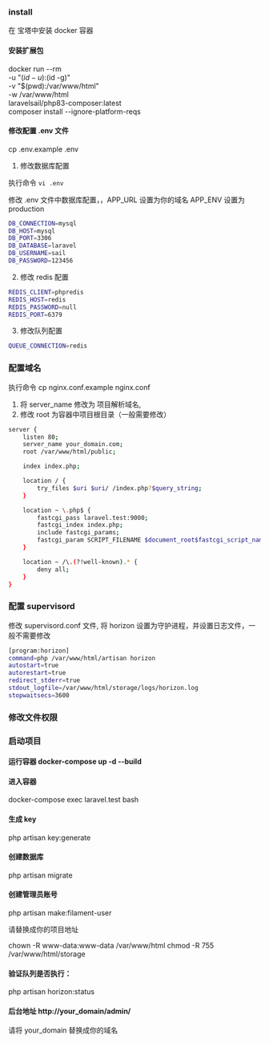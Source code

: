 
### install 
在 宝塔中安装 docker 容器
#### 安装扩展包
docker run --rm \
-u "$(id -u):$(id -g)" \
-v "$(pwd):/var/www/html" \
-w /var/www/html \
laravelsail/php83-composer:latest \
composer install --ignore-platform-reqs

#### 修改配置 .env 文件

cp .env.example .env


1. 修改数据库配置

执行命令  ```vi .env``` 

修改 .env 文件中数据库配置，，APP_URL 设置为你的域名 APP_ENV 设置为 production
```bash
DB_CONNECTION=mysql
DB_HOST=mysql
DB_PORT=3306
DB_DATABASE=laravel
DB_USERNAME=sail
DB_PASSWORD=123456 
```

2. 修改 redis 配置

```bash
REDIS_CLIENT=phpredis
REDIS_HOST=redis
REDIS_PASSWORD=null
REDIS_PORT=6379
```
3. 修改队列配置
```bash
QUEUE_CONNECTION=redis
```

### 配置域名

执行命令 cp nginx.conf.example nginx.conf
1. 将 server_name 修改为 项目解析域名, 
2. 修改 root 为容器中项目根目录（一般需要修改）
```bash
server {
    listen 80;
    server_name your_domain.com;
    root /var/www/html/public;

    index index.php;

    location / {
        try_files $uri $uri/ /index.php?$query_string;
    }

    location ~ \.php$ {
        fastcgi_pass laravel.test:9000;
        fastcgi_index index.php;
        include fastcgi_params;
        fastcgi_param SCRIPT_FILENAME $document_root$fastcgi_script_name;
    }

    location ~ /\.(?!well-known).* {
        deny all;
    }
}
```
### 配置 supervisord
修改 supervisord.conf 文件, 将 horizon 设置为守护进程，并设置日志文件，一般不需要修改
```bash
[program:horizon]
command=php /var/www/html/artisan horizon
autostart=true
autorestart=true
redirect_stderr=true
stdout_logfile=/var/www/html/storage/logs/horizon.log
stopwaitsecs=3600
```

### 修改文件权限


### 启动项目
####  运行容器 docker-compose up -d --build 

#### 进入容器
docker-compose exec laravel.test bash 

#### 生成 key
php artisan key:generate
#### 创建数据库
php artisan migrate
#### 创建管理员账号
php artisan make:filament-user

请替换成你的项目地址

chown -R www-data:www-data /var/www/html
chmod -R 755 /var/www/html/storage


#### 验证队列是否执行：
php artisan horizon:status

#### 后台地址 http://your_domain/admin/

请将 your_domain 替换成你的域名




